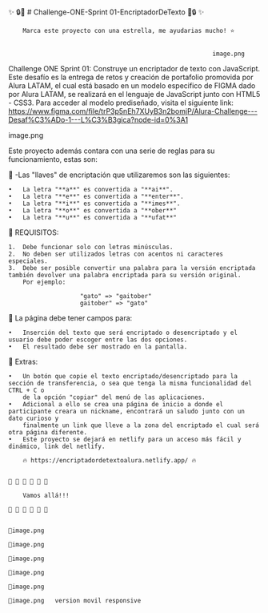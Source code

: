 
✨ 🔒️🔏 # Challenge-ONE-Sprint 01-EncriptadorDeTexto 🔏🔒️ ✨


        Marca este proyecto con una estrella, me ayudarias mucho! ⭐


                                                             image.png

Challenge ONE Sprint 01: Construye un encriptador de texto con JavaScript.
Este desafío es la entrega de retos y creación de portafolio promovida por Alura LATAM, el cual está basado en un modelo especifico 
de FIGMA dado por Alura LATAM, se realizará en el lenguaje de JavaScript junto con HTML5 - CSS3.
Para acceder al modelo prediseñado, visita el siguiente link: 
https://www.figma.com/file/trP3p5nEh7XUyB3n2bomjP/Alura-Challenge---Desaf%C3%ADo-1---L%C3%B3gica?node-id=0%3A1


image.png


Este proyecto además contara con una serie de reglas para su funcionamiento, estas son:



📖 -Las "llaves" de encriptación que utilizaremos son las siguientes:

    •	La letra "**a**" es convertida a "**ai**".
    •	La letra "**e**" es convertida a "**enter**".
    •	La letra "**i**" es convertida a "**imes**".
    •	La letra "**o**" es convertida a "**ober**"
    •	La letra "**u**" es convertida a "**ufat**"

📖 REQUISITOS:

    1.	Debe funcionar solo con letras minúsculas.
    2.	No deben ser utilizados letras con acentos ni caracteres especiales.
    3.	Debe ser posible convertir una palabra para la versión encriptada también devolver una palabra encriptada para su versión original.
        Por ejemplo:
                        
                        "gato" => "gaitober"
                        gaitober" => "gato"


📖 La página debe tener campos para:

    •	Inserción del texto que será encriptado o desencriptado y el usuario debe poder escoger entre las dos opciones.
    •	El resultado debe ser mostrado en la pantalla.
   
📖 Extras:

    •	Un botón que copie el texto encriptado/desencriptado para la sección de transferencia, o sea que tenga la misma funcionalidad del CTRL + C o 
        de la opción "copiar" del menú de las aplicaciones.
    •	Adicional a ello se crea una página de inicio a donde el participante creara un nickname, encontrará un saludo junto con un dato curioso y 
        finalmente un link que lleve a la zona del encriptado el cual será otra página diferente.
    •	Este proyecto se dejará en netlify para un acceso más fácil y dinámico, link del netlify.

        🔥 https://encriptadordetextoalura.netlify.app/ 🔥


    🚀 🚀 🚀 🚀 🚀 🚀

        Vamos allá!!!

    🚀 🚀 🚀 🚀 🚀 🚀


    💚image.png

    💚image.png

    💚image.png

    💚image.png

    💚image.png

    💚image.png   version movil responsive

